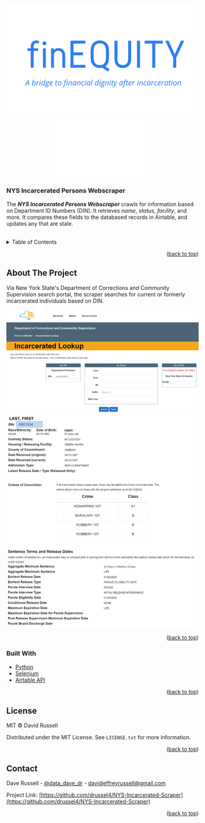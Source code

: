 <div id="top"></div>



<!-- PROJECT LOGO -->
<br />
<div align="center">
  <a href="https://github.com/drussel4/NYS-Incarcerated-Scraper">
    <img src="src/media/finEQUITY_logo.png" alt="finEQUITY Logo">
    <img src="src/media/nys.png" alt="New York State Logo">
    <!-- width="80" height="80" -->
  </a>

<h3 align="left">NYS Incarcerated Persons Webscraper</h3>

  <p align="left">
    The <b><i>NYS Incarcerated Persons Webscraper</i></b> crawls for information based on Department ID Numbers (DIN). It retrieves <i>name</i>, <i>status</i>, <i>facility</i>, and more. It compares these fields to the databased records in Airtable, and updates any that are stale.
    <br />
    <br />
  </p>
</div>



<!-- TABLE OF CONTENTS -->
<details>
  <summary>Table of Contents</summary>
  <ol>
    <li>
      <a href="#about-the-project">About The Project</a>
      <ul>
        <li><a href="#built-with">Built With</a></li>
      </ul>
    </li>
    <li><a href="#license">License</a></li>
    <li><a href="#contact">Contact</a></li>
  </ol>
</details>



<p align="right">(<a href="#top">back to top</a>)</p>

<!-- ABOUT THE PROJECT -->
## About The Project

Via New York State's Department of Corrections and Community Supervision search portal, the scraper searches for current or formerly incarcerated individuals based on DIN.

<div align="center">
  <a href="https://nysdoccslookup.doccs.ny.gov/">
    <img src="src/media/search.png" alt="search">
  </a>
  <a href="https://nysdoccslookup.doccs.ny.gov/">
    <img src="src/media/search_result.png" alt="search_result">
  </a>
</div>


<p align="right">(<a href="#top">back to top</a>)</p>



### Built With


* [Python](https://www.python.org/)
* [Selenium](https://selenium-python.readthedocs.io/)
* [Airtable API](https://airtable.com/developers/web/api/introduction)


<p align="right">(<a href="#top">back to top</a>)</p>



<!-- LICENSE -->
## License

MIT © David Russell

Distributed under the MIT License. See `LICENSE.txt` for more information.

<p align="right">(<a href="#top">back to top</a>)</p>



<!-- CONTACT -->
## Contact

Dave Russell - [@data_dave_dr](https://twitter.com/data_dave_dr) - davidjeffreyrussell@gmail.com

Project Link: [https://github.com/drussel4/NYS-Incarcerated-Scraper](https://github.com/drussel4/NYS-Incarcerated-Scraper)

<p align="right">(<a href="#top">back to top</a>)</p>
